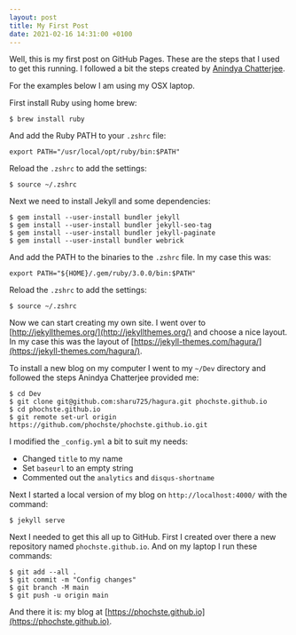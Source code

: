 ```yaml
---
layout: post
title: My First Post
date: 2021-02-16 14:31:00 +0100
---
```


Well, this is my first post on GitHub Pages. These are the steps
that I used to get this running. I followed a bit the steps created
by [Anindya Chatterjee](http://www.abstractclass.org/tutorial/blog/2015/05/19/tutorial-personal-blog-with-github.html).

For the examples below I am using my OSX laptop.

First install Ruby using home brew:

```(bash)
$ brew install ruby
```

And add the Ruby PATH to your `.zshrc` file:

```
export PATH="/usr/local/opt/ruby/bin:$PATH"
```

Reload the `.zshrc` to add the settings:

```
$ source ~/.zshrc
```

Next we need to install Jekyll and some dependencies:

```
$ gem install --user-install bundler jekyll
$ gem install --user-install bundler jekyll-seo-tag
$ gem install --user-install bundler jekyll-paginate
$ gem install --user-install bundler webrick
```

And add the PATH to the binaries to the `.zshrc` file. In my case this
was:

```
export PATH="${HOME}/.gem/ruby/3.0.0/bin:$PATH"
```

Reload the `.zshrc` to add the settings:

```
$ source ~/.zshrc
```

Now we can start creating my own site. I went over to
[http://jekyllthemes.org/](http://jekyllthemes.org/)
and choose a nice layout. In my case this was the layout of
[https://jekyll-themes.com/hagura/](https://jekyll-themes.com/hagura/).

To install a new blog on my computer I went to my `~/Dev` directory
and followed the steps Anindya Chatterjee provided me:

```
$ cd Dev
$ git clone git@github.com:sharu725/hagura.git phochste.github.io
$ cd phochste.github.io
$ git remote set-url origin https://github.com/phochste/phochste.github.io.git
```

I modified the `_config.yml` a bit to suit my needs:

* Changed `title` to my name
* Set `baseurl` to an empty string
* Commented out the `analytics` and `disqus-shortname`

Next I started a local version of my blog on `http://localhost:4000/` with the command:

```
$ jekyll serve
```

Next I needed to get this all up to GitHub. First I created over there
a new repository named `phochste.github.io`. And on my laptop I run
these commands:

```
$ git add --all .
$ git commit -m "Config changes"
$ git branch -M main
$ git push -u origin main
```

And there it is: my blog at [https://phochste.github.io](https://phochste.github.io).
